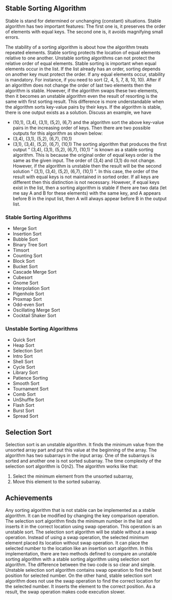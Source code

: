 ## Stable Sorting Algorithm 
Stable is stand for determined or unchanging (constant) situations.
Stable algorithm has two important features:
The first one is, it preserves the order of elements with equal keys.
The second one is, it avoids magnifying small errors.

The stability of a sorting algorithm is about how the algorithm treats repeated elements. Stable sorting protects the location of equal elements relative to one another. Unstable sorting algorithms can not protect the relative order of equal elements. Stable sorting is important when equal elements occur in the list. If the list already has an order, sorting depends on another key must protect the order. If any equal elements occur, stability is mandatory. 
For instance, if you need to sort (2, 4, 5, 7, 8, 10, 10). After if an algorithm does not change the order of last two elements then the algorithm is stable. However, if the algorithm swaps these two elements, then it becomes an unstable algorithm even the result of resorting is the same with first sorting result. 
This difference is more understandable when the algorithm sorts key-value pairs by their keys. If the algorithm is stable, there is one output exists as a solution. Discuss an example, we have 
- (10,1), (3,4), (3,1), (5,2), (6,7)
and the algorithm sort the above key-value pairs in the increasing order of keys. Then there are two possible outputs for this algorithm as shown below:
- (3,4), (3,1), (5,2), (6,7), (10,1)
- (3,1), (3,4), (5,2), (6,7), (10,1)
The sorting algorithm that produces the first output “ (3,4), (3,1), (5,2), (6,7), (10,1) ” is known as a stable sorting algorithm. This is because the original order of equal keys order is the same as the given input. The order of (3,4) and (3,1) do not change. However, if the algorithm is unstable then the result will be the second solution “ (3,1), (3,4), (5,2), (6,7), (10,1) ”. In this case, the order of the result with equal keys is not maintained in sorted order.
If all keys are different then this distinction is not necessary. However, if equal keys exist in the list, then a sorting algorithm is stable if there are two data (let me say A and B for these elements) with the same key, and A appears before B in the input list, then A will always appear before B in the output list.

### Stable Sorting Algorithms
- Merge Sort
- Insertion Sort
- Bubble Sort
- Binary Tree Sort
- Timsort
- Counting Sort 
- Block Sort
- Bucket Sort
- Cascade Merge Sort 
- Cubesort
- Gnome Sort
- Interpolation Sort
- Pigenhole Sort
-	Proxmap Sort
-	Odd-even Sort
-	Oscillating Merge Sort
-	Cocktail Shaker Sort

### Unstable Sorting Algorithms
-	Quick Sort
-	Heap Sort
-	Selection Sort 
-	Intro Sort 
-	Shell Sort
-	Cycle Sort
-	Library Sort
-	Patience Sorting
-	Smooth Sort
-	Tournament Sort
-	Comb Sort
-	UnShuffle Sort
-	Flash Sort
-	Burst Sort
-	Spread Sort

## Selection Sort
Selection sort is an unstable algorithm. It finds the minimum value from the unsorted array part and put this value at the beginning of the array. The algorithm has two subarrays in the input array. One of the subarrays is sorted and another one is not sorted subarray. The time complexity of the selection sort algorithm is O(n2).
The algorithm works like that:
1. Select the minimum element from the unsorted subarray,
2. Move this element to the sorted subarray.

## Achievements
Any sorting algorithm that is not stable can be implemented as a stable algorithm. It can be modified by changing the key comparison operation. The selection sort algorithm finds the minimum number in the list and inserts it in the correct location using swap operation. This operation is an unstable sort. The selection sort algorithm will be stable without a swap operation. Instead of using a swap operation, the selected minimum element placed its location without swap operation. It can place the selected number to the location like an insertion sort algorithm.
In this implementation, there are two methods defined to compare an unstable sorting algorithm with a stable sorting algorithm using selection sort algorithm. The difference between the two code is so clear and simple. Unstable selection sort algorithm contains swap operation to find the best position for selected number. On the other hand, stable selection sort algorithm does not use the swap operation to find the correct location for the selected number. It inserts the element to the correct position. As a result, the swap operation makes code execution slower.

